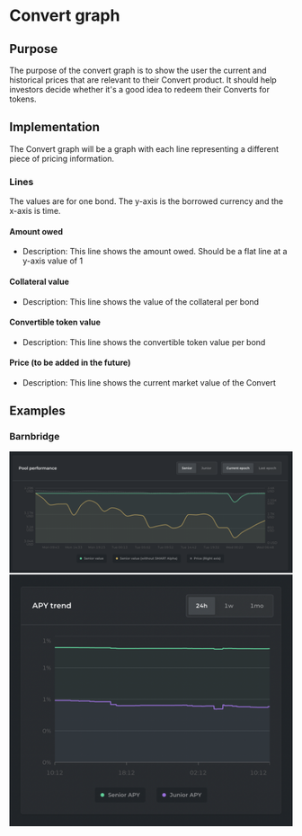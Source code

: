 # Convert graph

## Purpose

The purpose of the convert graph is to show the user the current and historical prices that are relevant to their Convert product. It should help investors decide whether it's a good idea to redeem their Converts for tokens.

## Implementation

The Convert graph will be a graph with each line representing a different piece of pricing information.

### Lines

The values are for one bond. The y-axis is the borrowed currency and the x-axis is time.

#### Amount owed

- Description: This line shows the amount owed. Should be a flat line at a y-axis value of 1

#### Collateral value

- Description: This line shows the value of the collateral per bond

#### Convertible token value

- Description: This line shows the convertible token value per bond

#### Price (to be added in the future)

- Description: This line shows the current market value of the Convert

## Examples

### Barnbridge

![](../../../../assets/barnbridge/bond_graph_large.png)
![](../../../../assets/barnbridge/bond_graph.png)
